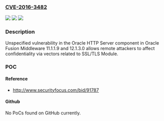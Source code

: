 ### [CVE-2016-3482](https://cve.mitre.org/cgi-bin/cvename.cgi?name=CVE-2016-3482)
![](https://img.shields.io/static/v1?label=Product&message=n%2Fa&color=blue)
![](https://img.shields.io/static/v1?label=Version&message=n%2Fa&color=blue)
![](https://img.shields.io/static/v1?label=Vulnerability&message=n%2Fa&color=brighgreen)

### Description

Unspecified vulnerability in the Oracle HTTP Server component in Oracle Fusion Middleware 11.1.1.9 and 12.1.3.0 allows remote attackers to affect confidentiality via vectors related to SSL/TLS Module.

### POC

#### Reference
- http://www.securityfocus.com/bid/91787

#### Github
No PoCs found on GitHub currently.

